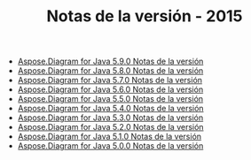 ﻿---
title: Notas de la versión - 2015
type: docs
weight: 60
url: /es/java/release-notes-2015/
---
- [Aspose.Diagram for Java 5.9.0 Notas de la versión](/diagram/es/java/aspose-diagram-for-java-5-9-0-release-notes/)
- [Aspose.Diagram for Java 5.8.0 Notas de la versión](/diagram/es/java/aspose-diagram-for-java-5-8-0-release-notes/)
- [Aspose.Diagram for Java 5.7.0 Notas de la versión](/diagram/es/java/aspose-diagram-for-java-5-7-0-release-notes/)
- [Aspose.Diagram for Java 5.6.0 Notas de la versión](/diagram/es/java/aspose-diagram-for-java-5-6-0-release-notes/)
- [Aspose.Diagram for Java 5.5.0 Notas de la versión](/diagram/es/java/aspose-diagram-for-java-5-5-0-release-notes/)
- [Aspose.Diagram for Java 5.4.0 Notas de la versión](/diagram/es/java/aspose-diagram-for-java-5-4-0-release-notes/)
- [Aspose.Diagram for Java 5.3.0 Notas de la versión](/diagram/es/java/aspose-diagram-for-java-5-3-0-release-notes/)
- [Aspose.Diagram for Java 5.2.0 Notas de la versión](/diagram/es/java/aspose-diagram-for-java-5-2-0-release-notes/)
- [Aspose.Diagram for Java 5.1.0 Notas de la versión](/diagram/es/java/aspose-diagram-for-java-5-1-0-release-notes/)
- [Aspose.Diagram for Java 5.0.0 Notas de la versión](/diagram/es/java/aspose-diagram-for-java-5-0-0-release-notes/)
